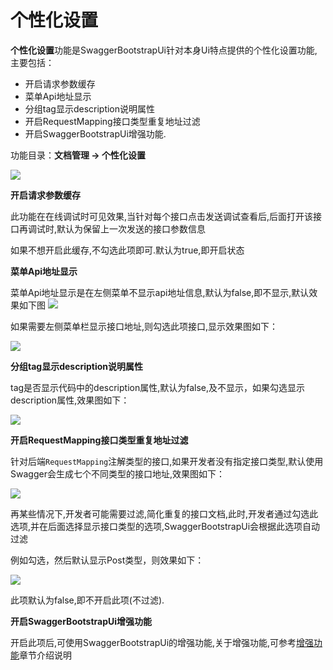 # 个性化设置

**个性化设置**功能是SwaggerBootstrapUi针对本身Ui特点提供的个性化设置功能,主要包括：

- 开启请求参数缓存
- 菜单Api地址显示
- 分组tag显示description说明属性
- 开启RequestMapping接口类型重复地址过滤
- 开启SwaggerBootstrapUi增强功能.

功能目录：**文档管理 -> 个性化设置**

![](/knife4j/images/settings.png)

**开启请求参数缓存**

此功能在在线调试时可见效果,当针对每个接口点击发送调试查看后,后面打开该接口再调试时,默认为保留上一次发送的接口参数信息

如果不想开启此缓存,不勾选此项即可.默认为true,即开启状态

**菜单Api地址显示**

菜单Api地址显示是在左侧菜单不显示api地址信息,默认为false,即不显示,默认效果如下图
![](/knife4j/images/url-no.png)

如果需要左侧菜单栏显示接口地址,则勾选此项接口,显示效果图如下：

![](/knife4j/images/url-display.png)

**分组tag显示description说明属性**

tag是否显示代码中的description属性,默认为false,及不显示，如果勾选显示description属性,效果图如下：

![](/knife4j/images/tag-desc.png)

**开启RequestMapping接口类型重复地址过滤**

针对后端`RequestMapping`注解类型的接口,如果开发者没有指定接口类型,默认使用Swagger会生成七个不同类型的接口地址,效果图如下：

![](/knife4j/images/rp-multipar.png)

再某些情况下,开发者可能需要过滤,简化重复的接口文档,此时,开发者通过勾选此选项,并在后面选择显示接口类型的选项,SwaggerBootstrapUi会根据此选项自动过滤

例如勾选，然后默认显示Post类型，则效果如下：

![](/knife4j/images/rp-multipar-filter.png)

此项默认为false,即不开启此项(不过滤).

**开启SwaggerBootstrapUi增强功能**

开启此项后,可使用SwaggerBootstrapUi的增强功能,关于增强功能,可参考[增强功能](enh-func.md)章节介绍说明
 
 
 